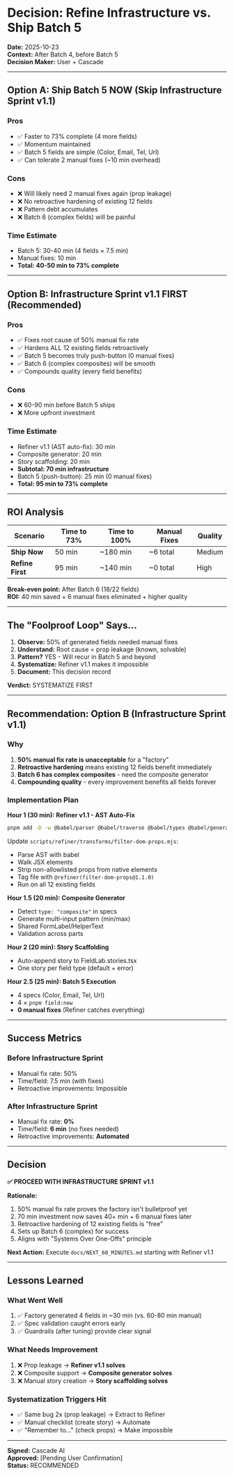# Decision: Refine Infrastructure vs. Ship Batch 5

**Date:** 2025-10-23  
**Context:** After Batch 4, before Batch 5  
**Decision Maker:** User + Cascade  

---

## Option A: Ship Batch 5 NOW (Skip Infrastructure Sprint v1.1)

### Pros
- ✅ Faster to 73% complete (4 more fields)
- ✅ Momentum maintained
- ✅ Batch 5 fields are simple (Color, Email, Tel, Url)
- ✅ Can tolerate 2 manual fixes (~10 min overhead)

### Cons
- ❌ Will likely need 2 manual fixes again (prop leakage)
- ❌ No retroactive hardening of existing 12 fields
- ❌ Pattern debt accumulates
- ❌ Batch 6 (complex fields) will be painful

### Time Estimate
- Batch 5: 30-40 min (4 fields × 7.5 min)
- Manual fixes: 10 min
- **Total: 40-50 min to 73% complete**

---

## Option B: Infrastructure Sprint v1.1 FIRST (Recommended)

### Pros
- ✅ Fixes root cause of 50% manual fix rate
- ✅ Hardens ALL 12 existing fields retroactively
- ✅ Batch 5 becomes truly push-button (0 manual fixes)
- ✅ Batch 6 (complex composites) will be smooth
- ✅ Compounds quality (every field benefits)

### Cons
- ❌ 60-90 min before Batch 5 ships
- ❌ More upfront investment

### Time Estimate
- Refiner v1.1 (AST auto-fix): 30 min
- Composite generator: 20 min
- Story scaffolding: 20 min
- **Subtotal: 70 min infrastructure**
- Batch 5 (push-button): 25 min (0 manual fixes)
- **Total: 95 min to 73% complete**

---

## ROI Analysis

| Scenario | Time to 73% | Time to 100% | Manual Fixes | Quality |
|----------|-------------|--------------|--------------|---------|
| **Ship Now** | 50 min | ~180 min | ~6 total | Medium |
| **Refine First** | 95 min | ~140 min | ~0 total | High |

**Break-even point:** After Batch 6 (18/22 fields)  
**ROI:** 40 min saved + 6 manual fixes eliminated + higher quality

---

## The "Foolproof Loop" Says...

1. **Observe:** 50% of generated fields needed manual fixes
2. **Understand:** Root cause = prop leakage (known, solvable)
3. **Pattern?** YES - Will recur in Batch 5 and beyond
4. **Systematize:** Refiner v1.1 makes it impossible
5. **Document:** This decision record

**Verdict:** SYSTEMATIZE FIRST

---

## Recommendation: Option B (Infrastructure Sprint v1.1)

### Why
1. **50% manual fix rate is unacceptable** for a "factory"
2. **Retroactive hardening** means existing 12 fields benefit immediately
3. **Batch 6 has complex composites** - need the composite generator
4. **Compounding quality** - every improvement benefits all fields forever

### Implementation Plan

**Hour 1 (30 min): Refiner v1.1 - AST Auto-Fix**
```bash
pnpm add -D -w @babel/parser @babel/traverse @babel/types @babel/generator
```

Update `scripts/refiner/transforms/filter-dom-props.mjs`:
- Parse AST with babel
- Walk JSX elements
- Strip non-allowlisted props from native elements
- Tag file with `@refiner(filter-dom-props@1.1.0)`
- Run on all 12 existing fields

**Hour 1.5 (20 min): Composite Generator**
- Detect `type: "composite"` in specs
- Generate multi-input pattern (min/max)
- Shared FormLabel/HelperText
- Validation across parts

**Hour 2 (20 min): Story Scaffolding**
- Auto-append story to FieldLab.stories.tsx
- One story per field type (default + error)

**Hour 2.5 (25 min): Batch 5 Execution**
- 4 specs (Color, Email, Tel, Url)
- 4 × `pnpm field:new`
- **0 manual fixes** (Refiner catches everything)

---

## Success Metrics

### Before Infrastructure Sprint
- Manual fix rate: 50%
- Time/field: 7.5 min (with fixes)
- Retroactive improvements: Impossible

### After Infrastructure Sprint
- Manual fix rate: **0%**
- Time/field: **6 min** (no fixes needed)
- Retroactive improvements: **Automated**

---

## Decision

**✅ PROCEED WITH INFRASTRUCTURE SPRINT v1.1**

**Rationale:**
1. 50% manual fix rate proves the factory isn't bulletproof yet
2. 70 min investment now saves 40+ min + 6 manual fixes later
3. Retroactive hardening of 12 existing fields is "free"
4. Sets up Batch 6 (complex) for success
5. Aligns with "Systems Over One-Offs" principle

**Next Action:** Execute `docs/NEXT_60_MINUTES.md` starting with Refiner v1.1

---

## Lessons Learned

### What Went Well
1. ✅ Factory generated 4 fields in ~30 min (vs. 60-80 min manual)
2. ✅ Spec validation caught errors early
3. ✅ Guardrails (after tuning) provide clear signal

### What Needs Improvement
1. ❌ Prop leakage → **Refiner v1.1 solves**
2. ❌ Composite support → **Composite generator solves**
3. ❌ Manual story creation → **Story scaffolding solves**

### Systematization Triggers Hit
- ✅ Same bug 2x (prop leakage) → Extract to Refiner
- ✅ Manual checklist (create story) → Automate
- ✅ "Remember to..." (check props) → Make impossible

---

**Signed:** Cascade AI  
**Approved:** [Pending User Confirmation]  
**Status:** RECOMMENDED
